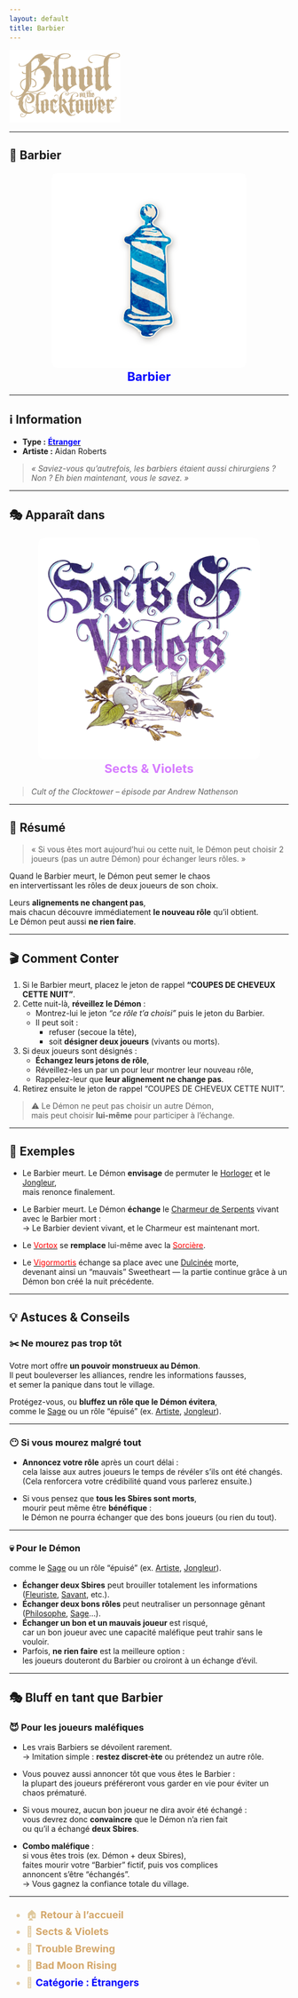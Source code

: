 ```yaml
---
layout: default
title: Barbier
---
```


<!-- 🔷 Logo en haut à gauche -->
<p align="left">
  <a href="/botc-fr-bambi/">
    <img src="../images/logo.png" alt="Accueil BotC FR" width="200">
  </a>
</p>

---

## 💈 Barbier

<div style="text-align:center; margin: 20px 0;">
  <a href="./barbier.html" style="text-decoration:none;">
    <img src="../images/Icon_barber.png" alt="Barbier" width="350" style="border-radius:8px;">
    <br>
    <span style="color:blue; font-weight:bold; font-size:22px;">Barbier</span>
  </a>
</div>

---

## ℹ️ Information  

- **Type :** [<span style="color:blue;">**Étranger**</span>](../etrangers.md)  
- **Artiste :** Aidan Roberts  
> *« Saviez-vous qu’autrefois, les barbiers étaient aussi chirurgiens ?  
Non ? Eh bien maintenant, vous le savez. »*

---

## 🎭 Apparaît dans  

<div style="text-align:center; margin: 20px 0;">
  <a href="../sv.html" style="text-decoration:none;">
    <img src="../images/Logo_sects_and_violets.png" alt="Sects & Violets" width="400" style="border-radius:12px;">
    <br>
    <span style="color:#d67bff; font-weight:bold; font-size:22px;">Sects & Violets</span>
  </a>
</div>

> *Cult of the Clocktower – épisode par Andrew Nathenson*

---

## 📖 Résumé  

> « Si vous êtes mort aujourd’hui ou cette nuit, 
> le Démon peut choisir 2 joueurs (pas un autre Démon) pour échanger leurs rôles. »

Quand le Barbier meurt, le Démon peut semer le chaos  
en intervertissant les rôles de deux joueurs de son choix.  

Leurs **alignements ne changent pas**,  
mais chacun découvre immédiatement **le nouveau rôle** qu’il obtient.  
Le Démon peut aussi **ne rien faire**.

---

## 🎬 Comment Conter  

1. Si le Barbier meurt, placez le jeton de rappel **“COUPES DE CHEVEUX CETTE NUIT”**.  
2. Cette nuit-là, **réveillez le Démon** :  
   - Montrez-lui le jeton *“ce rôle t’a choisi”* puis le jeton du Barbier.  
   - Il peut soit :  
     - refuser (secoue la tête),  
     - soit **désigner deux joueurs** (vivants ou morts).  
3. Si deux joueurs sont désignés :  
   - **Échangez leurs jetons de rôle**,  
   - Réveillez-les un par un pour leur montrer leur nouveau rôle,  
   - Rappelez-leur que **leur alignement ne change pas**.  
4. Retirez ensuite le jeton de rappel “COUPES DE CHEVEUX CETTE NUIT”.  

> ⚠️ Le Démon ne peut pas choisir un autre Démon,  
> mais peut choisir **lui-même** pour participer à l’échange.

---

## 🧾 Exemples  

- Le Barbier meurt. Le Démon **envisage** de permuter le [Horloger](horloger.md) et le [Jongleur](jongleur.md),  
  mais renonce finalement.  

- Le Barbier meurt. Le Démon **échange** le [Charmeur de Serpents](charmeur.md) vivant avec le Barbier mort :  
  → Le Barbier devient vivant, et le Charmeur est maintenant mort.  

- Le [<span style="color:red;">Vortox</span>](vortox.md) se **remplace** lui-même avec la [<span style="color:red;">Sorcière</span>](sorciere.md).  

- Le [<span style="color:red;">Vigormortis</span>](vigormortis.md) échange sa place avec une [Dulcinée](dulcinee.md) morte,  
  devenant ainsi un “mauvais” Sweetheart — la partie continue grâce à un Démon bon créé la nuit précédente.  

---

## 💡 Astuces & Conseils  

### ✂️ Ne mourez pas trop tôt
Votre mort offre **un pouvoir monstrueux au Démon**.  
Il peut bouleverser les alliances, rendre les informations fausses,  
et semer la panique dans tout le village.  

Protégez-vous, ou **bluffez un rôle que le Démon évitera**,  
comme le [Sage](sage.md) ou un rôle “épuisé” (ex. [Artiste](artiste.md), [Jongleur](jongleur.md)).  

---

### 😶 Si vous mourez malgré tout  
- **Annoncez votre rôle** après un court délai :  
  cela laisse aux autres joueurs le temps de révéler s’ils ont été changés.  
  (Cela renforcera votre crédibilité quand vous parlerez ensuite.)  

- Si vous pensez que **tous les Sbires sont morts**,  
  mourir peut même être **bénéfique** :  
  le Démon ne pourra échanger que des bons joueurs (ou rien du tout).  

---

### 💀 Pour le Démon
comme le [Sage](sage.md) ou un rôle “épuisé” (ex. [Artiste](artiste.md), [Jongleur](jongleur.md)).  
- **Échanger deux Sbires** peut brouiller totalement les informations ([Fleuriste](fleuriste.md), [Savant](savant.md), etc.).  
- **Échanger deux bons rôles** peut neutraliser un personnage gênant ([Philosophe](philosophe.md), [Sage](sage.md)…).  
- **Échanger un bon et un mauvais joueur** est risqué,  
  car un bon joueur avec une capacité maléfique peut trahir sans le vouloir.  
- Parfois, **ne rien faire** est la meilleure option :  
  les joueurs douteront du Barbier ou croiront à un échange d’évil.  

---

## 🎭 Bluff en tant que Barbier  

### 😈 Pour les joueurs maléfiques
- Les vrais Barbiers se dévoilent rarement.  
  → Imitation simple : **restez discret·ète** ou prétendez un autre rôle.  

- Vous pouvez aussi annoncer tôt que vous êtes le Barbier :  
  la plupart des joueurs préféreront vous garder en vie pour éviter un chaos prématuré.  

- Si vous mourez, aucun bon joueur ne dira avoir été échangé :  
  vous devrez donc **convaincre** que le Démon n’a rien fait  
  ou qu’il a échangé **deux Sbires**.  

- **Combo maléfique** :  
  si vous êtes trois (ex. Démon + deux Sbires),  
  faites mourir votre “Barbier” fictif, puis vos complices  
  annoncent s’être “échangés”.  
  → Vous gagnez la confiance totale du village.  

---

<ul style="color:#e0c99d; font-size:18px; line-height:1.7;">
  <li>🏠 <a href="/botc-fr-bambi/" style="color:#d4a76a; font-weight:bold; text-decoration:none;">Retour à l’accueil</a></li>
  <li>🌸 <a href="../sv.html" style="color:#d4a76a; font-weight:bold; text-decoration:none;">Sects & Violets</a></li>
  <li>🍺 <a href="../trouble_brewing.html" style="color:#d4a76a; font-weight:bold; text-decoration:none;">Trouble Brewing</a></li>
  <li>🌛 <a href="../bmr.html" style="color:#d4a76a; font-weight:bold; text-decoration:none;">Bad Moon Rising</a></li>
  <li>💈 <a href="../etrangers.html" style="color:blue; font-weight:bold; text-decoration:none;">Catégorie : Étrangers</a></li>
</ul>


